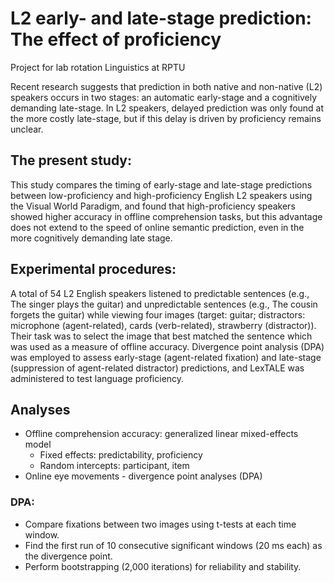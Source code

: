 # L2 early- and late-stage prediction: The effect of proficiency

Project for lab rotation Linguistics at RPTU

Recent research suggests that prediction in both native and non-native (L2) speakers occurs in two stages: an automatic early-stage and a cognitively demanding late-stage. In L2 speakers, delayed prediction was only found at the more costly late-stage, but if this delay is driven by proficiency remains unclear. 

## The present study:
This study compares the timing of early-stage and late-stage predictions between low-proficiency and high-proficiency English L2 speakers using the Visual World Paradigm, and found that high-proficiency speakers showed higher accuracy in offline comprehension tasks, but this advantage does not extend to the speed of online semantic prediction, even in the more cognitively demanding late stage.

## Experimental procedures:
A total of 54 L2 English speakers listened to predictable sentences (e.g., The singer plays the guitar) and unpredictable sentences (e.g., The cousin forgets the guitar) while viewing four images (target: guitar; distractors: microphone (agent-related), cards (verb-related), strawberry (distractor)). Their task was to select the image that best matched the sentence which was used as a measure of offline accuracy. Divergence point analysis (DPA) was employed to assess early-stage (agent-related fixation) and late-stage (suppression of agent-related distractor) predictions, and LexTALE was administered to test language proficiency.

## Analyses

- Offline comprehension accuracy: generalized linear mixed-effects model
  - Fixed effects: predictability, proficiency
  - Random intercepts: participant, item
- Online eye movements - divergence point analyses (DPA)

### DPA: 
- Compare fixations between two images using t-tests at each time window.
- Find the first run of 10 consecutive significant windows (20 ms each) as the divergence point.
- Perform bootstrapping (2,000 iterations) for reliability and stability.


